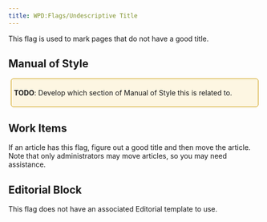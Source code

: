 ```yaml
---
title: WPD:Flags/Undescriptive Title
---
```

<p>This flag is used to mark pages that do not have a good title.
</p>
<h2><span class="mw-headline" id="Manual_of_Style">Manual of Style</span></h2>
<div style="border:1px solid hsl(45, 100%, 40%); padding:5px; margin:5px; background-color:hsl(45, 88%, 94%); border-radius:5px">
<p><b>TODO</b>:  Develop which section of Manual of Style this is related to.
</p>
</div>
<h2><span class="mw-headline" id="Work_Items">Work Items</span></h2>
<p>If an article has this flag, figure out a good title and then move the article. Note that only administrators may move articles, so you may need assistance.
</p>
<h2><span class="mw-headline" id="Editorial_Block">Editorial Block</span></h2>
<p>This flag does not have an associated Editorial template to use.
</p>
<!-- Saved in parser cache with key wpwiki:pcache:idhash:276-0!*!*!!*!*!*!esi=1 and timestamp 20150731181806 and revision id 1253
 -->
